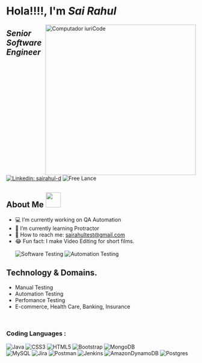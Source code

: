 # <b>Hola!!!!, I'm <i>Sai Rahul</i> </b>

<img src="https://storage.googleapis.com/media.helloumi.com/125042/channels/FJ3DZITWCY268043HGFACIP9CFUA9XM6.gif" min-width="400px" max-width="400px" width="400px" align="right" alt="Computador iuriCode">

## <i>Senior Software Engineer</i><br>
[![Linkedin: sairahul-d](https://img.shields.io/badge/-SaiRahul-blue?style=flat-square&logo=Linkedin&logoColor=white&link=https://www.linkedin.com/in/sairahul-d/)](https://www.linkedin.com/in/sairahul-d/)
![Free Lance](https://img.shields.io/badge/Free%20Lance-Available-green?style=social&logo=appveyor&logoColor=green&textcolor=green)




## About Me <img src="https://cdn.dribbble.com/users/561/screenshots/3571000/robot.gif" width="40"> 

- 💻 I’m currently working on QA Automation
- 🌱 I’m currently learning Protractor
- 💌 How to reach me: sairahultest@gmail.com
- 😂 Fun fact: I make Video Editing for short films. 
  <br><br>
![Software Testing](https://img.shields.io/badge/Ask%20Me-Software%20Testing-red)
![Automation Testing](https://img.shields.io/badge/-Automation%20Testing-green)


## Technology & Domains.

- Manual Testing
- Automation Testing 
- Perfomance Testing
- E-commerce, Health Care, Banking, Insurance

<br>

### <b>Coding Languages : </b><br>
![Java](https://img.shields.io/badge/java-%23ED8B00.svg?style=flat-square&logo=java)
![CSS3](https://img.shields.io/badge/css3-%231572B6.svg?style=flat-square&logo=css3&logoColor=white)
![HTML5](https://img.shields.io/badge/html5-%23E34F26.svg?style=flat-square&logo=html5&logoColor=white)
![Bootstrap](https://img.shields.io/badge/bootstrap-%23563D7C.svg?style=flat-square&logo=bootstrap&logoColor=white)
![MongoDB](https://img.shields.io/badge/MongoDB-%234ea94b.svg?style=flat-square&logo=mongodb&logoColor=white)<br>
![MySQL](https://img.shields.io/badge/mysql-%2300f.svg?style=flat-square&logo=mysql&logoColor=white)
![Jira](https://img.shields.io/badge/jira-%230A0FFF.svg?style=flat-square&logo=jira&logoColor=white)
![Postman](https://img.shields.io/badge/Postman-FF6C37?style=flat-square&logo=postman&logoColor=white)
![Jenkins](https://img.shields.io/badge/jenkins-%232C5263.svg?style=flat-square&logo=jenkins&logoColor=white)
![AmazonDynamoDB](https://img.shields.io/badge/Amazon%20DynamoDB-4053D6?style=flat-square&logo=Amazon%20DynamoDB&logoColor=white)
![Postgres](https://img.shields.io/badge/postgres-%23316192.svg?style=flat-square&logo=postgresql&logoColor=white)
